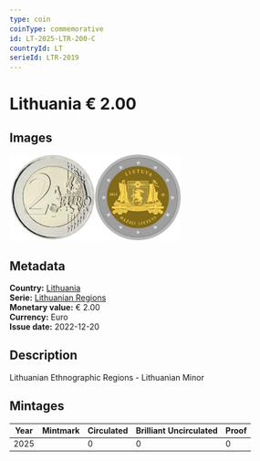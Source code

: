 ```yaml
---
type: coin
coinType: commemorative
id: LT-2025-LTR-200-C
countryId: LT
serieId: LTR-2019
---
```


# Lithuania € 2.00

## Images

<img src="../../Images/common-2007-200.webp" height="150" alt="Front image"><img src="Images/LT-2025-200.webp" height="150" alt="Back image">

## Metadata

**Country:** [Lithuania](../../Countries/Lithuania/index.md)\
**Serie:** [Lithuanian Regions](index.md)\
**Monetary value:** € 2.00\
**Currency:** Euro\
**Issue date:** 2022-12-20

## Description
Lithuanian Ethnographic Regions - Lithuanian Minor

## Mintages

| Year | Mintmark | Circulated | Brilliant Uncirculated | Proof |
| ---- | -------- | ---------- | ---------------------- | ----- |
| 2025 |          | 0          | 0                      | 0     |

